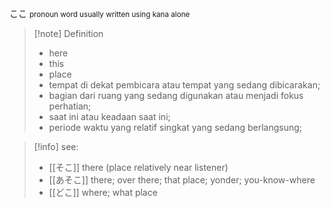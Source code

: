 ここ
<small>pronoun
word usually written using kana alone
</small>
>[!note] Definition
>- here
>- this 
>- place
>- tempat di dekat pembicara atau tempat yang sedang dibicarakan;
>- bagian dari ruang yang sedang digunakan atau menjadi fokus perhatian;
>- saat ini atau keadaan saat ini;
>- periode waktu yang relatif singkat yang sedang berlangsung;


>[!info] 
see: 
>- [[そこ]] there (place relatively near listener)
>- [[あそこ]] there; over there; that place; yonder; you-know-where
>- [[どこ]] where; what place

